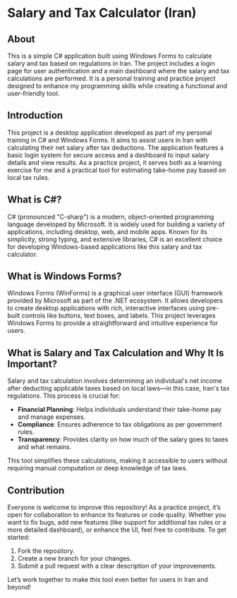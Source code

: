 # Salary and Tax Calculator (Iran)

## About
This is a simple C# application built using Windows Forms to calculate salary and tax based on regulations in Iran. The project includes a login page for user authentication and a main dashboard where the salary and tax calculations are performed. It is a personal training and practice project designed to enhance my programming skills while creating a functional and user-friendly tool.

## Introduction
This project is a desktop application developed as part of my personal training in C# and Windows Forms. It aims to assist users in Iran with calculating their net salary after tax deductions. The application features a basic login system for secure access and a dashboard to input salary details and view results. As a practice project, it serves both as a learning exercise for me and a practical tool for estimating take-home pay based on local tax rules.

## What is C#?
C# (pronounced "C-sharp") is a modern, object-oriented programming language developed by Microsoft. It is widely used for building a variety of applications, including desktop, web, and mobile apps. Known for its simplicity, strong typing, and extensive libraries, C# is an excellent choice for developing Windows-based applications like this salary and tax calculator.

## What is Windows Forms?
Windows Forms (WinForms) is a graphical user interface (GUI) framework provided by Microsoft as part of the .NET ecosystem. It allows developers to create desktop applications with rich, interactive interfaces using pre-built controls like buttons, text boxes, and labels. This project leverages Windows Forms to provide a straightforward and intuitive experience for users.

## What is Salary and Tax Calculation and Why It Is Important?
Salary and tax calculation involves determining an individual's net income after deducting applicable taxes based on local laws—in this case, Iran's tax regulations. This process is crucial for:
- **Financial Planning**: Helps individuals understand their take-home pay and manage expenses.
- **Compliance**: Ensures adherence to tax obligations as per government rules.
- **Transparency**: Provides clarity on how much of the salary goes to taxes and what remains.

This tool simplifies these calculations, making it accessible to users without requiring manual computation or deep knowledge of tax laws.

## Contribution
Everyone is welcome to improve this repository! As a practice project, it’s open for collaboration to enhance its features or code quality. Whether you want to fix bugs, add new features (like support for additional tax rules or a more detailed dashboard), or enhance the UI, feel free to contribute. To get started:
1. Fork the repository.
2. Create a new branch for your changes.
3. Submit a pull request with a clear description of your improvements.

Let’s work together to make this tool even better for users in Iran and beyond!
